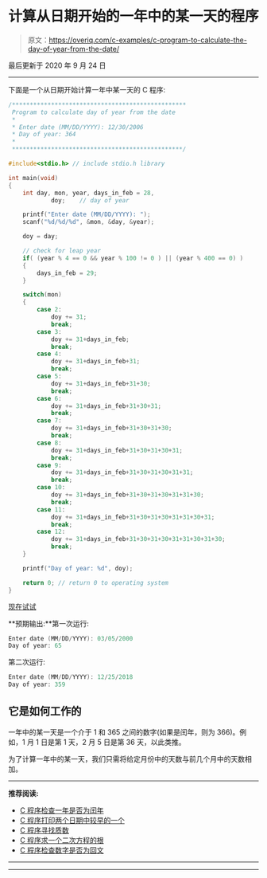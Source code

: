 # 计算从日期开始的一年中的某一天的程序

> 原文：<https://overiq.com/c-examples/c-program-to-calculate-the-day-of-year-from-the-date/>

最后更新于 2020 年 9 月 24 日

* * *

下面是一个从日期开始计算一年中某一天的 C 程序:

```c
/*************************************************
 Program to calculate day of year from the date
 * 
 * Enter date (MM/DD/YYYY): 12/30/2006
 * Day of year: 364
 *  
 ************************************************/

#include<stdio.h> // include stdio.h library

int main(void)
{
    int day, mon, year, days_in_feb = 28, 
            doy;    // day of year

    printf("Enter date (MM/DD/YYYY): ");
    scanf("%d/%d/%d", &mon, &day, &year);

    doy = day;

    // check for leap year
    if( (year % 4 == 0 && year % 100 != 0 ) || (year % 400 == 0) )
    {
        days_in_feb = 29;
    }

    switch(mon)
    {
        case 2:
            doy += 31;
            break;
        case 3:
            doy += 31+days_in_feb;
            break;
        case 4:
            doy += 31+days_in_feb+31;
            break;
        case 5:
            doy += 31+days_in_feb+31+30;
            break;
        case 6:
            doy += 31+days_in_feb+31+30+31;
            break;
        case 7:
            doy += 31+days_in_feb+31+30+31+30;
            break;            
        case 8:
            doy += 31+days_in_feb+31+30+31+30+31;
            break;
        case 9:
            doy += 31+days_in_feb+31+30+31+30+31+31;
            break;
        case 10:
            doy += 31+days_in_feb+31+30+31+30+31+31+30;            
            break;            
        case 11:
            doy += 31+days_in_feb+31+30+31+30+31+31+30+31;            
            break;                        
        case 12:
            doy += 31+days_in_feb+31+30+31+30+31+31+30+31+30;            
            break;                                    
    }

    printf("Day of year: %d", doy);

    return 0; // return 0 to operating system
}

```

[现在试试](https://overiq.com/c-online-compiler/oyN/)

**预期输出:**第一次运行:

```c
Enter date (MM/DD/YYYY): 03/05/2000
Day of year: 65

```

第二次运行:

```c
Enter date (MM/DD/YYYY): 12/25/2018
Day of year: 359

```

## 它是如何工作的

一年中的某一天是一个介于 1 和 365 之间的数字(如果是闰年，则为 366)。例如，1 月 1 日是第 1 天，2 月 5 日是第 36 天，以此类推。

为了计算一年中的某一天，我们只需将给定月份中的天数与前几个月中的天数相加。

* * *

**推荐阅读:**

*   [C 程序检查一年是否为闰年](/c-examples/c-program-to-check-whether-a-year-is-a-leap-year/)
*   [C 程序打印两个日期中较早的一个](/c-examples/c-program-to-print-the-earlier-of-the-two-dates/)
*   [C 程序寻找质数](/c-examples/c-program-to-find-prime-numbers/)
*   [C 程序求一个二次方程的根](/c-examples/c-program-to-find-the-roots-of-a-quadratic-equation/)
*   [C 程序检查数字是否为回文](/c-examples/c-program-to-check-whether-the-number-is-a-palindrome/)

* * *

* * *